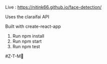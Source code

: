 Live : https://nitink66.github.io/face-detection/

Uses the claraifai API 

Built with create-react-app

1. Run npm install
2. Run npm start
3. Run npm test 

#Z-T-M💪